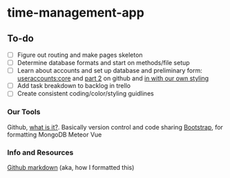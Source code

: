 # time-management-app
## To-do
- [ ] Figure out routing and make pages skeleton
- [ ] Determine database formats and start on methods/file setup
- [ ] Learn about accounts and set up database and preliminary form: [useraccounts:core](https://atmospherejs.com/useraccounts/core) and [part 2](https://github.com/meteor-useraccounts/core/blob/master/Guide.md#available-versions) on github and [in with our own styling](https://atmospherejs.com/useraccounts/unstyled)
- [ ] Add task breakdown to backlog in trello
- [ ] Create consistent coding/color/styling guidlines

### Our Tools
Github, [what is it?](https://www.howtogeek.com/180167/htg-explains-what-is-github-and-what-do-geeks-use-it-for/). Basically version control and code sharing
[Bootstrap](https://getbootstrap.com/), for formatting
MongoDB
Meteor
Vue

### Info and Resources
[Github markdown](https://guides.github.com/features/mastering-markdown/) (aka, how I formatted this)

